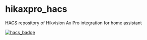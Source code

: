 # hikaxpro_hacs
HACS repository of Hikvision Ax Pro integration for home assistant

[![hacs_badge](https://img.shields.io/badge/HACS-Custom-41BDF5.svg)](https://github.com/hacs/integration)
